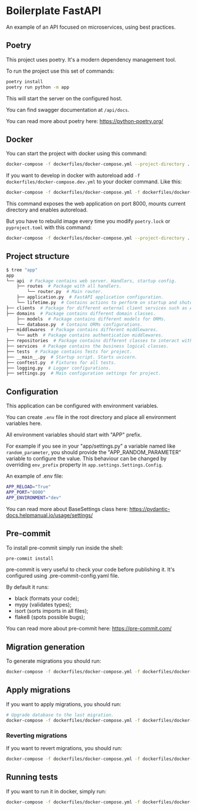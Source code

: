 # Boilerplate FastAPI

An example of an API focused on microservices, using best practices.

## Poetry

This project uses poetry. It's a modern dependency management
tool.

To run the project use this set of commands:

```bash
poetry install
poetry run python -m app
```

This will start the server on the configured host.

You can find swagger documentation at `/api/docs`.

You can read more about poetry here: <https://python-poetry.org/>

## Docker

You can start the project with docker using this command:

```bash
docker-compose -f dockerfiles/docker-compose.yml --project-directory . up --build
```

If you want to develop in docker with autoreload add `-f dockerfiles/docker-compose.dev.yml` to your docker command.
Like this:

```bash
docker-compose -f dockerfiles/docker-compose.yml -f dockerfiles/docker-compose.dev.yml --project-directory . up --build
```

This command exposes the web application on port 8000, mounts current directory and enables autoreload.

But you have to rebuild image every time you modify `poetry.lock` or `pyproject.toml` with this command:

```bash
docker-compose -f dockerfiles/docker-compose.yml --project-directory . build
```

## Project structure

```bash
$ tree "app"
app
└── api  # Package contains web server. Handlers, startup config.
    ├── routes  # Package with all handlers.
        └── router.py  # Main router.
    ├── application.py  # FastAPI application configuration.
    └── lifetime.py  # Contains actions to perform on startup and shutdown.
├── clients  # Package for different external client services such as AwsS3, Redis, etc.
├── domains  # Package contains different domain classes.
    ├── models  # Package contains different models for ORMs.
    └── database.py  # Contains ORMs configurations.
├── middlewares  # Package contains different middlewares.
    └── auth  # Package contains authentication middlewares.
├── repositories  # Package contains different classes to interact with models.
├── services  # Package contains the business logical classes.
├── tests  # Package contains Tests for project.
├── __main__.py  # Startup script. Starts uvicorn.
├── conftest.py  # Fixtures for all tests.
├── logging.py  # Logger configurations.
├── settings.py  # Main configuration settings for project.
```

## Configuration

This application can be configured with environment variables.

You can create `.env` file in the root directory and place all
environment variables here.

All environment variables should start with "APP" prefix.

For example if you see in your "app/settings.py" a variable named like
`random_parameter`, you should provide the "APP_RANDOM_PARAMETER"
variable to configure the value. This behaviour can be changed by overriding `env_prefix` property
in `app.settings.Settings.Config`.

An example of .env file:

```bash
APP_RELOAD="True"
APP_PORT="8000"
APP_ENVIRONMENT="dev"
```

You can read more about BaseSettings class here: <https://pydantic-docs.helpmanual.io/usage/settings/>

## Pre-commit

To install pre-commit simply run inside the shell:

```bash
pre-commit install
```

pre-commit is very useful to check your code before publishing it.
It's configured using .pre-commit-config.yaml file.

By default it runs:

* black (formats your code);
* mypy (validates types);
* isort (sorts imports in all files);
* flake8 (spots possible bugs);

You can read more about pre-commit here: <https://pre-commit.com/>

## Migration generation

To generate migrations you should run:

```bash
docker-compose -f dockerfiles/docker-compose.yml -f dockerfiles/docker-compose.dev.yml --project-directory . run api aerich migrate
```

## Apply migrations

If you want to apply migrations, you should run:

```bash
# Upgrade database to the last migration.
docker-compose -f dockerfiles/docker-compose.yml -f dockerfiles/docker-compose.dev.yml --project-directory . run api aerich upgrade
```

### Reverting migrations

If you want to revert migrations, you should run:

```bash
docker-compose -f dockerfiles/docker-compose.yml -f dockerfiles/docker-compose.dev.yml --project-directory . run api aerich downgrade
```

## Running tests

If you want to run it in docker, simply run:

```bash
docker-compose -f dockerfiles/docker-compose.yml -f dockerfiles/docker-compose.dev.yml --project-directory . run --build --rm api pytest -vv .
```
